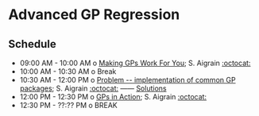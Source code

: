 # Advanced GP Regression

## Schedule

 * 09:00 AM - 10:00 AM  o  [Making GPs Work For You](https://github.com/LSSTC-DSFP/LSSTC-DSFP-Sessions/blob/master/Session4/Day3/GPLecture2.ipynb); S. Aigrain [:octocat:](https://github.com/saigrain)
 * 10:00 AM - 10:30 AM  o  Break
 * 10:30 AM - 12:00 PM  o  [Problem -- implementation of common GP packages](https://github.com/LSSTC-DSFP/LSSTC-DSFP-Sessions/blob/master/Session4/Day3/GPTutorial2.ipynb); S. Aigrain [:octocat:](https://github.com/saigrain) —— [Solutions](https://github.com/LSSTC-DSFP/LSSTC-DSFP-Sessions/blob/master/Session4/Day3/GPTutorial2_WithSolutions.ipynb)
 * 12:00 PM - 12:30 PM  o  [GPs in Action](https://github.com/LSSTC-DSFP/LSSTC-DSFP-Sessions/blob/master/Session4/Day3/GPLecture3.ipynb); S. Aigrain [:octocat:](https://github.com/saigrain)
 * 12:30 PM - ??:?? PM  o  BREAK
